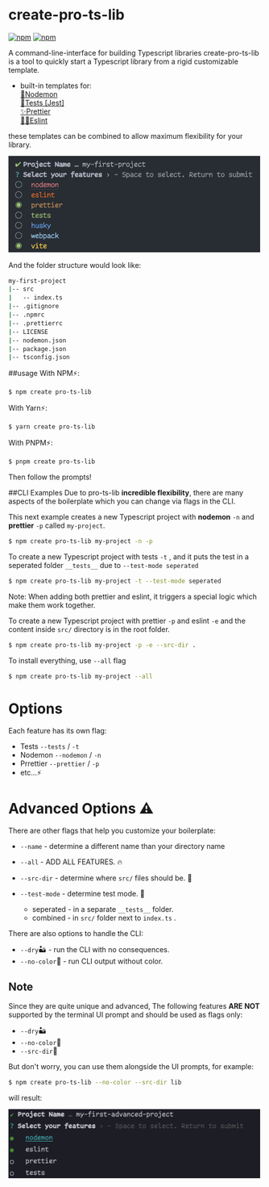 # create-pro-ts-lib
[![npm](https://img.shields.io/npm/v/terminalizer.svg)](https://www.npmjs.com/package/terminalizer)
[![npm](https://img.shields.io/npm/l/terminalizer.svg)](https://github.com/faressoft/terminalizer/blob/master/LICENSE)

A command-line-interface for building Typescript libraries
create-pro-ts-lib is a tool to quickly start a Typescript library from a rigid customizable template.


- built-in templates for:
  <br/>[📂Nodemon](https://nodemon.io/)
  <br/>[🧪Tests [Jest]](https://jestjs.io/)
  <br/>[✨Prettier](https://prettier.io/)
  <br/>[👮🏻‍Eslint](https://eslint.org/)

these templates can be combined to allow maximum flexibility for your library.

<img src="./assets/example1.png" alt="Size Limit CLI" style="max-width: 500px">

And the folder structure would look like:
```bash
my-first-project
|-- src
|   -- index.ts
|-- .gitignore
|-- .npmrc
|-- .prettierrc
|-- LICENSE
|-- nodemon.json
|-- package.json
|-- tsconfig.json
```
##usage
With NPM⚡:

```bash
$ npm create pro-ts-lib
```

With Yarn⚡:

```bash
$ yarn create pro-ts-lib
```

With PNPM⚡:

```bash
$ pnpm create pro-ts-lib
```

Then follow the prompts!

##CLI Examples
Due to pro-ts-lib <b>incredible flexibility</b>, there are many aspects of the boilerplate which you can change via flags in the CLI.

This next example creates a new Typescript project with <b>nodemon</b> `-n` and <b>prettier</b> `-p` called `my-project`.
```bash
$ npm create pro-ts-lib my-project -n -p
```

To create a new Typescript project with tests `-t` , and it puts the test in a seperated folder `__tests__` due to `--test-mode seperated` 
```bash
$ npm create pro-ts-lib my-project -t --test-mode seperated
```
Note: When adding both prettier and eslint, it triggers a special logic which make them work together.

To create a new Typescript project with prettier `-p` and eslint `-e` and the content inside `src/` directory is in the root folder.

```bash
$ npm create pro-ts-lib my-project -p -e --src-dir .
```

To install everything, use `--all` flag
```bash
$ npm create pro-ts-lib my-project --all
```

# Options

Each feature has its own flag:
  - Tests `--tests` / `-t`
  - Nodemon `--nodemon` / `-n`
  - Prrettier `--prettier` / `-p`
  - etc...⚡

# Advanced Options ⚠️
There are other flags that help you customize your boilerplate:

- `--name` - determine a different name than your directory name
- `--all` - ADD ALL FEATURES. 🔥
- `--src-dir` - determine where `src/` files should be. 📂

- `--test-mode` - determine test mode. 🧪
  - seperated - in a separate `__tests__` folder.
  - combined  - in `src/` folder next to `index.ts` .

 There are also options to handle the CLI:
- `--dry`🏜 - run the CLI with no consequences.
- `--no-color`🎨 - run CLI output without color.

## Note
Since they are quite unique and advanced, The following features __ARE NOT__ supported by the terminal UI prompt and should be used as flags only:
- `--dry`🏜
- `--no-color`🎨
- `--src-dir`📂

But don't worry, you can use them alongside the UI prompts, for example:

```bash
$ npm create pro-ts-lib --no-color --src-dir lib
```

will result:

<img src="./assets/example2.png" alt="Size Limit CLI" style="max-width: 500px">

